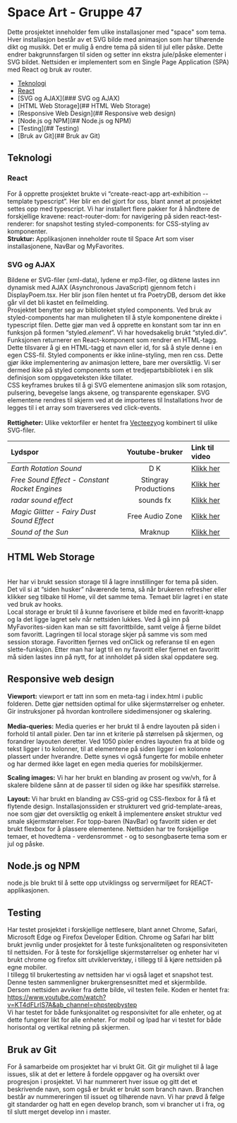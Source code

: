 # Space Art - Gruppe 47
Dette prosjektet inneholder fem ulike installasjoner med "space" som tema. Hver installasjon består av et SVG bilde med animasjon som har tilhørende dikt og musikk. Det er mulig å endre tema på siden til jul eller påske. Dette endrer bakgrunnsfargen til siden og setter inn ekstra jule/påske elementer i SVG bildet. Nettsiden er implementert som en Single Page Application (SPA) med React og bruk av router.
- [Teknologi](#teknologi)
- [React](#react)
- [SVG og AJAX](### SVG og AJAX)
- [HTML Web Storage](## HTML Web Storage)
- [Responsive Web Design](## Responsive web design)
- [Node.js og NPM](## Node.js og NPM)
- [Testing](## Testing)
- [Bruk av Git](## Bruk av Git)

## Teknologi

### React
For å opprette prosjektet brukte vi “create-react-app art-exhibition --template typescript”. Her blir en del gjort for oss, blant annet at prosjektet settes opp med typescript. Vi har installert flere pakker for å håndtere de forskjellige kravene:
react-router-dom: for navigering på siden
react-test-renderer: for snapshot testing
styled-components: for CSS-styling av komponenter.
<br>
**Struktur:**
Applikasjonen inneholder route til Space Art som viser installasjonene, NavBar og MyFavorites. 
 

### SVG og AJAX

Bildene er SVG-filer (xml-data), lydene er mp3-filer, og diktene lastes inn dynamisk med AJAX (Asynchronous JavaScript) gjennom fetch i DisplayPoem.tsx. Her blir json filen hentet ut fra PoetryDB, dersom det ikke går vil det bli kastet en feilmelding.
<br>
Prosjektet benytter seg av biblioteket styled components. Ved bruk av styled-components har man muligheten til å style komponentene direkte i typescript filen. Dette gjør man ved å opprette en konstant som tar inn en funksjon på formen “styled.*element*”. Vi har hovedsakelig brukt “styled.div”. Funksjonen returnerer en React-komponent som rendrer en HTML-tagg. Dette tilsvarer å gi en HTML-tagg et navn eller id, for så å style denne i en egen CSS-fil. Styled components er ikke inline-styling, men ren css.	Dette gjør ikke implementering av animasjon lettere, bare mer oversiktlig. Vi ser dermed ikke på styled components som et tredjepartsbibliotek i en slik definisjon som oppgaveteksten ikke tillater. 
<br>
CSS keyframes brukes til å gi SVG elementene animasjon slik som rotasjon, pulsering, bevegelse langs aksene, og transparente egenskaper. SVG elementene rendres til skjerm ved at de importeres til Installations hvor de legges til i et array som traverseres ved click-events. 
<br>
<br>
**Rettigheter:**
Ulike vektorfiler er hentet fra [Vecteezy](https://www.vecteezy.com/)og kombinert til ulike SVG-filer. 
<br>

Lydspor | Youtube-bruker | Link til video
:--- | :---: | :---
*Earth Rotation Sound* | D K | [Klikk her](https://www.youtube.com/watch?v=JEzq1I94gZA&t=25s)
*Free Sound Effect - Constant Rocket Engines* | Stingray Productions | [Klikk her](https://www.youtube.com/watch?v=MZwsO6H_FYo)
*radar sound effect* | sounds fx | [Klikk her](https://www.youtube.com/watch?v=_YFXdDppLw0)
*Magic Glitter - Fairy Dust Sound Effect* | Free Audio Zone | [Klikk her](https://www.youtube.com/watch?v=Yu62II1h43E)
*Sound of the Sun* | Mraknup | [Klikk her](https://www.youtube.com/watch?v=ZZQcLJjpdrI)
 

## HTML Web Storage

<br>
Her har vi brukt session storage til å lagre innstillinger for tema på siden. Det vil si at “siden husker” nåværende tema, så når brukeren refresher eller klikker seg tilbake til Home, vil det samme tema.  Temaet blir lagret i en state ved bruk av hooks.
<br>
Local storage er brukt til å kunne favorisere et bilde med en favoritt-knapp og la det ligge lagret selv når nettsiden lukkes. Ved å gå inn på MyFavorites-siden kan man se sitt favorittbilde, samt velge å fjerne bildet som favoritt. Lagringen til local storage skjer på samme vis som med session storage. Favoritten fjernes ved onClick og referanse til en egen slette-funksjon. Etter man har lagt til en ny favoritt eller fjernet en favoritt må siden lastes inn på nytt, for at innholdet på siden skal oppdatere seg. 
 
## Responsive web design

**Viewport:** viewport er tatt inn som en meta-tag i index.html i public folderen. Dette gjør nettsiden optimal for ulike skjermstørrelser og enheter. Gir instruksjoner på hvordan kontrollere sidedimensjoner og skalering.  
 <br>
**Media-queries:** Media queries er her brukt til å endre layouten på siden i forhold til antall pixler. Den tar inn et kriterie på størrelsen på skjermen, og forandrer layouten deretter. Ved 1050 pixler endres layouten fra at bilde og tekst ligger i to kolonner, til at elementene på siden ligger i en kolonne plassert under hverandre. Dette synes vi også fungerte for mobile enheter og har dermed ikke laget en egen media queries for mobilskjermer.
<br> 
 
**Scaling images:** Vi har her brukt en blanding av prosent og vw/vh, for å skalere bildene sånn at de passer til siden og ikke har spesifikk størrelse. 
<br>
 
**Layout:** Vi har brukt en blanding av CSS-grid og CSS-flexbox for å få et flytende design. Installasjonssiden er strukturert ved grid-template-areas, noe som gjør det oversiktlig og enkelt å implementere ønsket struktur ved smale skjermstørrelser. For topp-baren (NavBar) og favoritt siden er det brukt flexbox for å plassere elementene. Nettsiden har tre forskjellige temaer, et hovedtema - verdensrommet - og to sesongbaserte tema som er jul og påske.
 <br>
## Node.js og NPM
node.js ble brukt til å sette opp utviklingss og servermiljøet for REACT-applikasjonen. 
 <br>
## Testing
Har testet prosjektet i forskjellige nettlesere, blant annet Chrome, Safari, Microsoft Edge og Firefox Developer Edition. Chrome og Safari har blitt brukt jevnlig under prosjektet for å teste funksjonaliteten og responsiviteten til nettsiden. For å teste for forskjellige skjermstørrelser og enheter har vi brukt chrome og firefox sitt utviklerverktøy, i tillegg til å kjøre nettsiden på egne mobiler. 
<br>
I tillegg til brukertesting av nettsiden har vi også laget et snapshot test. Denne testen sammenligner brukergrensesnittet med et skjermbilde. Dersom nettsiden avviker fra dette bilde, vil testen feile. Koden er hentet fra: https://www.youtube.com/watch?v=KT4dFLrlS7A&ab_channel=phpstepbystep
<br>
Vi har testet for både funksjonalitet og responsivitet for alle enheter, og at dette fungerer likt for alle enheter. 
For mobil og Ipad har vi testet for både horisontal og vertikal retning på skjermen. 
<br> 
 
## Bruk av Git
For å samarbeide om prosjektet har vi brukt Git. Git gir mulighet til å lage issues, slik at det er lettere å fordele oppgaver og ha oversikt over progresjon i prosjektet. Vi har nummerert hver issue og gitt det et beskrivende navn, som også er brukt er brukt som branch navn. Branchen består av nummereringen til issuet og tilhørende navn. Vi har prøvd å følge git standarder og hatt en egen develop branch, som vi brancher ut i fra, og til slutt merget develop inn i master. 

